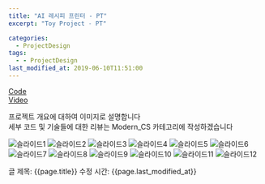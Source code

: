 ```yaml
---
title: "AI 레시피 프린터 - PT"
excerpt: "Toy Project - PT"

categories:
  - ProjectDesign
tags:
  - - ProjectDesign
last_modified_at: 2019-06-10T11:51:00
---
```

[Code](https://github.com/ahg223/RecipePrinter_GCP)  
[Video](https://youtu.be/KZbDgwNwYfQ)

프로젝트 개요에 대하여 이미지로 설명합니다  
세부 코드 및 기술들에 대한 리뷰는 Modern_CS 카테고리에 작성하겠습니다  

![슬라이드1](https://user-images.githubusercontent.com/34998051/68071701-41bd8b80-fdc0-11e9-9c98-fcaf0f1d36c8.jpeg)
![슬라이드2](https://user-images.githubusercontent.com/34998051/68071702-41bd8b80-fdc0-11e9-9f09-26d2a9c0086a.jpeg)
![슬라이드3](https://user-images.githubusercontent.com/34998051/68071703-41bd8b80-fdc0-11e9-8ed7-5139c4560f43.jpeg)
![슬라이드4](https://user-images.githubusercontent.com/34998051/68071704-41bd8b80-fdc0-11e9-89cd-6d8ae7b51199.jpeg)
![슬라이드5](https://user-images.githubusercontent.com/34998051/68071705-42562200-fdc0-11e9-99ff-d7dbff94e4f4.jpeg)
![슬라이드6](https://user-images.githubusercontent.com/34998051/68071706-42562200-fdc0-11e9-9101-684a0fcca4b6.jpeg)
![슬라이드7](https://user-images.githubusercontent.com/34998051/68071707-42562200-fdc0-11e9-8237-88fac6d27c53.jpeg)
![슬라이드8](https://user-images.githubusercontent.com/34998051/68071708-42eeb880-fdc0-11e9-94aa-57355d165ab8.jpeg)
![슬라이드9](https://user-images.githubusercontent.com/34998051/68071709-42eeb880-fdc0-11e9-8274-46f2479822d4.jpeg)
![슬라이드10](https://user-images.githubusercontent.com/34998051/68071710-42eeb880-fdc0-11e9-99d6-fb8d8a5c8bd2.jpeg)
![슬라이드11](https://user-images.githubusercontent.com/34998051/68071711-42eeb880-fdc0-11e9-8a27-681db0d60fe4.jpeg)
![슬라이드12](https://user-images.githubusercontent.com/34998051/68071712-43874f00-fdc0-11e9-8fde-3e69e1d54a8f.jpeg)


글 제목: {{page.title}}
수정 시간: {{page.last_modified_at}}
